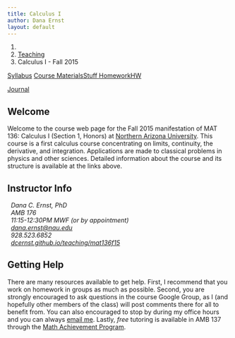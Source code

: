 ```yaml
---
title: Calculus I
author: Dana Ernst
layout: default
---
```


<ol class="breadcrumb">
  <li><a href="/"><i class="fa fa-home"></i></a></li>
  <li><a href="/teaching/">Teaching</a></li>
  <li class="active">Calculus I - Fall 2015</li>
</ol>

<div class="row">
<div class="col-xs-12">
<div class="btn-group btn-group-justified">
<a class="btn btn-default btn-success" href="{{site.baseurl}}/teaching/mat136f15/syllabus/">Syllabus</a>

<a class="btn btn-default btn-primary" href="{{site.baseurl}}/teaching/mat136f15/materials/">
<span class="hidden-xs">Course Materials</span><span class="visible-xs">Stuff</span>
</a>

<a class="btn btn-default btn-warning" href="{{site.baseurl}}/teaching/mat136f15/homework/">
<span class="hidden-xs">Homework</span><span class="visible-xs">HW</span>
</a>

<a class="btn btn-default btn-info" href="{{site.baseurl}}/teaching/mat136f15/journal/">Journal</a>
</div>
</div>
</div>

## Welcome ##
Welcome to the course web page for the Fall 2015 manifestation of MAT 136: Calculus I (Section 1, Honors) at [Northern Arizona University](http://nau.edu). This course is a first calculus course concentrating on limits, continuity, the derivative, and integration. Applications are made to classical problems in physics and other sciences. Detailed information about the course and its structure is available at the links above.

## Instructor Info ##

<address>
<i class="fa fa-user fa-fw"></i>&nbsp; Dana C. Ernst, PhD<br />
<i class="fa fa-university fa-fw"></i>&nbsp; AMB 176<br />
<i class="fa fa-users fa-fw"></i>&nbsp; 11:15-12:30PM MWF (or by appointment)<br />
<i class="fa fa-envelope-o fa-fw"></i>&nbsp; <a href="mailto:dana.ernst@nau.edu">dana.ernst@nau.edu</a><br />
<i class="fa fa-phone fa-fw"></i>&nbsp; 928.523.6852<br />
<i class="fa fa-link fa-fw"></i>&nbsp; <a href="http://dcernst.github.io/teaching/mat136f15">dcernst.github.io/teaching/mat136f15</a>
</address>

## Getting Help ##
There are many resources available to get help.  First, I recommend that you work on homework in groups as much as possible.  Second, you are strongly encouraged to ask questions in the course Google Group, as I (and hopefully other members of the class) will post comments there for all to benefit from.  You can also encouraged to stop by during my office hours and you can always [email me](mailto:dana.ernst@nau.edu).  Lastly, *free* tutoring is available in AMB 137 through the [Math Achievement Program](http://nau.edu/student-learning-centers/).
